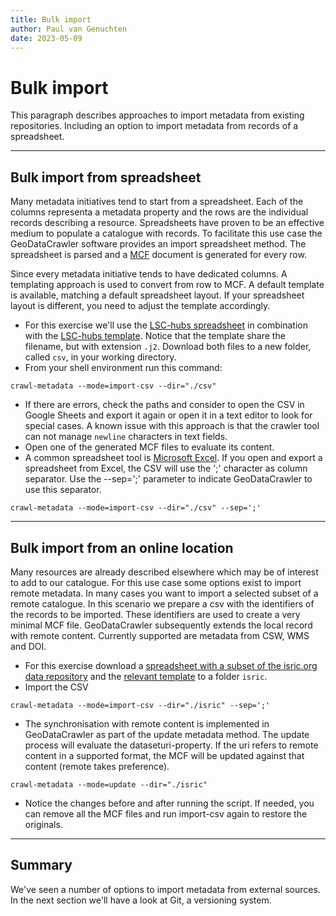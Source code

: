 ```yaml
---
title: Bulk import
author: Paul van Genuchten
date: 2023-05-09
---
```


# Bulk import

This paragraph describes approaches to import metadata from existing repositories. Including an option to import metadata from records of a spreadsheet.

---

## Bulk import from spreadsheet

Many metadata initiatives tend to start from a spreadsheet. Each of the columns representa a metadata property and the rows are the individual records describing a resource. Spreadsheets have proven to be an effective medium to populate a catalogue with records. To facilitate this use case the GeoDataCrawler software provides an import spreadsheet method. The spreadsheet is parsed and a [MCF](./2-describing-resources.md) document is generated for every row.

Since every metadata initiative tends to have dedicated columns. A templating approach is used to convert from row to MCF. A default template is available, matching a default spreadsheet layout. If your spreadsheet layout is different, you need to adjust the template accordingly. 

- For this exercise we'll use the [LSC-hubs spreadsheet](https://git.wur.nl/isric/lsc-hubs/kenya-hub/-/blob/kenya/portals/KE/LSC/data.csv) in combination with the [LSC-hubs template](https://git.wur.nl/isric/lsc-hubs/kenya-hub/-/blob/kenya/portals/KE/LSC/data.j2). Notice that the template share the filename, but with extension `.j2`. Download both files to a new folder, called `csv`, in your working directory.
- From your shell environment run this command:

```
crawl-metadata --mode=import-csv --dir="./csv"
```

- If there are errors, check the paths and consider to open the CSV in Google Sheets and export it again or open it in a text editor to look for special cases. A known issue with this approach is that the crawler tool can not manage `newline` characters in text fields.
- Open one of the generated MCF files to evaluate its content.
- A common spreadsheet tool is [Microsoft Excel](https://www.microsoft.com/en-gb/microsoft-365/excel). If you open and export a spreadsheet from Excel, the CSV will use the ';' character as column separator. Use the --sep=';' parameter to indicate GeoDataCrawler to use this separator.

```
crawl-metadata --mode=import-csv --dir="./csv" --sep=';'
```

---

## Bulk import from an online location

Many resources are already described elsewhere which may be of interest to add to our catalogue. For this use case some options exist to import remote metadata. In many cases you want to import a selected subset of a remote catalogue. In this scenario we prepare a csv with the identifiers of the records to be imported. These identifiers are used to create a very minimal MCF file. GeoDataCrawler subsequently extends the local record with remote content. Currently supported are metadata from CSW, WMS and DOI.

- For this exercise download a [spreadsheet with a subset of the isric.org data repository](https://git.wur.nl/isric/lsc-hubs/kenya-hub/-/raw/kenya/portals/Global/data.isric.org/datasets.csv?inline=false) and the [relevant template](https://git.wur.nl/isric/lsc-hubs/kenya-hub/-/raw/kenya/portals/Global/data.isric.org/datasets.j2?inline=false) to a folder `isric`.
- Import the CSV

```
crawl-metadata --mode=import-csv --dir="./isric" --sep=';'
```

- The synchronisation with remote content is implemented in GeoDataCrawler as part of the update metadata method. The update process will evaluate the dataseturi-property. If the uri refers to remote content in a supported format, the MCF will be updated against that content (remote takes preference).

```
crawl-metadata --mode=update --dir="./isric"
```

- Notice the changes before and after running the script. If needed, you can remove all the MCF files and run import-csv again to restore the originals.

---

## Summary

We've seen a number of options to import metadata from external sources. In the next section we'll have a look at Git, a versioning system.